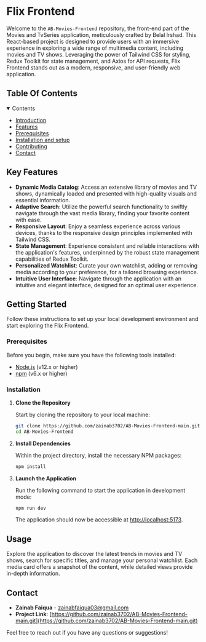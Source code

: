 # Flix Frontend

Welcome to the `AB-Movies-Frontend` repository, the front-end part of the Movies and TvSeries application, meticulously crafted by Belal Irshad. This React-based project is designed to provide users with an immersive experience in exploring a wide range of multimedia content, including movies and TV shows. Leveraging the power of Tailwind CSS for styling, Redux Toolkit for state management, and Axios for API requests, Flix Frontend stands out as a modern, responsive, and user-friendly web application.

## Table Of Contents

<details open><summary>Contents</summary>

- [Introduction](#flix-frontend)
- [Features](#key-features)
- [Prerequisites](#prerequisites)
- [Installation and setup](#installation)
- [Contributing](#contributing)
- [Contact](#contact)

</details>

## Key Features

- **Dynamic Media Catalog**: Access an extensive library of movies and TV shows, dynamically loaded and presented with high-quality visuals and essential information.
- **Adaptive Search**: Utilize the powerful search functionality to swiftly navigate through the vast media library, finding your favorite content with ease.
- **Responsive Layout**: Enjoy a seamless experience across various devices, thanks to the responsive design principles implemented with Tailwind CSS.
- **State Management**: Experience consistent and reliable interactions with the application's features, underpinned by the robust state management capabilities of Redux Toolkit.
- **Personalized Watchlist**: Curate your own watchlist, adding or removing media according to your preference, for a tailored browsing experience.
- **Intuitive User Interface**: Navigate through the application with an intuitive and elegant interface, designed for an optimal user experience.

## Getting Started

Follow these instructions to set up your local development environment and start exploring the Flix Frontend.

### Prerequisites

Before you begin, make sure you have the following tools installed:

- [Node.js](https://nodejs.org/en/download/) (v12.x or higher)
- [npm](https://www.npmjs.com/get-npm) (v6.x or higher)

### Installation

1. **Clone the Repository**

   Start by cloning the repository to your local machine:

   ```bash
   git clone https://github.com/zainab3702/AB-Movies-Frontend-main.git
   cd AB-Movies-Frontend
   ```

2. **Install Dependencies**

   Within the project directory, install the necessary NPM packages:

   ```bash
   npm install
   ```

3. **Launch the Application**

   Run the following command to start the application in development mode:

   ```bash
   npm run dev
   ```

   The application should now be accessible at [http://localhost:5173](http://localhost:5173).

## Usage

Explore the application to discover the latest trends in movies and TV shows, search for specific titles, and manage your personal watchlist. Each media card offers a snapshot of the content, while detailed views provide in-depth information.


## Contact

- **Zainab Faiqua** - [zainabfaiqua03@gmail.com](mailto:zainabfaiqua03@gmail.com)
- **Project Link**: [https://github.com/zainab3702/AB-Movies-Frontend-main.git](https://github.com/zainab3702/AB-Movies-Frontend-main.git)

Feel free to reach out if you have any questions or suggestions!
